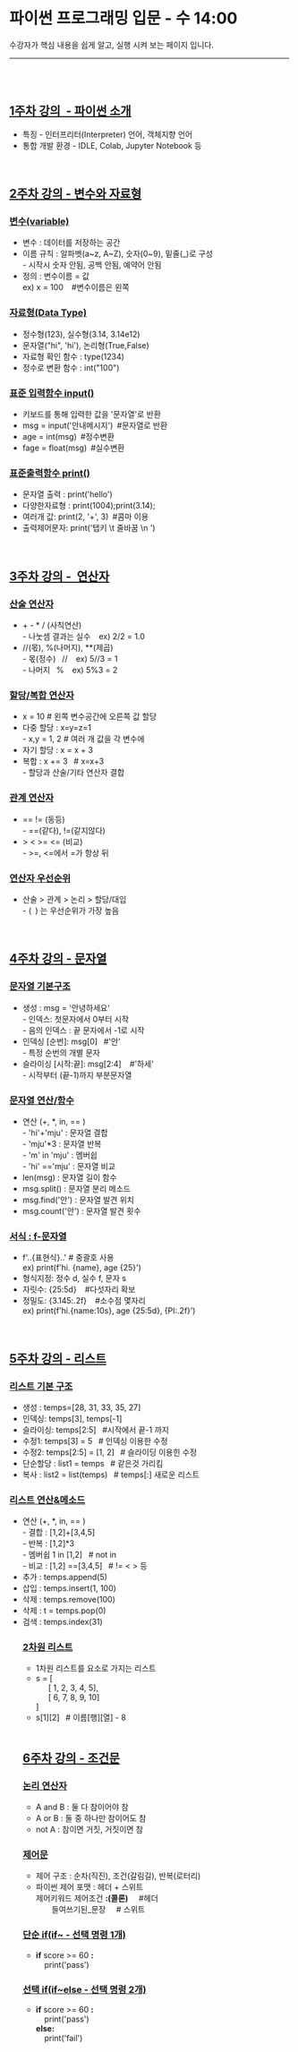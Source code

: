 # 파이썬 프로그래밍 입문 - 수 14:00
수강자가 핵심 내용을 쉽게 알고, 실행 시켜 보는 페이지 입니다. <br> 

<hr size = "10px", width ="500px">


<br>

<br>


## [1주차 강의 &nbsp;-&nbsp;파이썬 소개]()
<ul>
  <li>
    특징 - 인터프리터(Interpreter) 언어, 객체지향 언어     
  </li>
  <li>
    통합 개발 환경 - IDLE, Colab, Jupyter Notebook 등  <br>
  </li>
</ul>

<br>

## [2주차 강의&nbsp;-&nbsp;변수와 자료형](https://github.com/baek-study/wed_py25/blob/main/source/week2_mju.ipynb)

### [변수(variable)]()
<ul>
  <li>변수 : 데이터를 저장하는 공간 </li>
  <li>이름 규칙 : 알파벳(a~z, A~Z), 숫자(0~9), 밑줄(_)로 구성 <br>
  - 시작시 숫자 안됨, 공백 안됨, 예약어 안됨 </li>
   <li>정의 : 변수이름 = 값 <br>
     ex) x = 100 &ensp; #변수이름은 왼쪽
    </li> 
</ul>


### [자료형(Data Type)](https://github.com/baek-study/wed_py25/blob/main/source/week2_mju.ipynb)
<ul>
  <li> 정수형(123), 실수형(3.14, 3.14e12) </li>
  <li>  문자열("hi", 'hi'), 논리형(True,False) </li>
  <li>  자료형 확인 함수 : type(1234) </li>
  <li>  정수로 변환 함수 : int("100")   </li>
</ul>

### [표준 입력함수 input()](https://github.com/baek-study/wed_py25/blob/main/source/week2_mju.ipynb)
<ul>
   <li>키보드를 통해 입력한 값을 '문자열'로 반환</li>
    <li> msg = input('안내메시지')&ensp;#문자열로 반환</li>
    <li> age = int(msg)&ensp;#정수변환</li>
    <li> fage = float(msg)&ensp;#실수변환</li>
</ul>

### [표준출력함수 print()](https://github.com/baek-study/wed_py25/blob/main/source/week2_mju.ipynb)
<ul>
    <li> 문자열 출력 : print('hello') </li>
    <li> 다양한자료형 : print(1004);print(3.14);</li>
    <li> 여러개 값: print(2, '+', 3)&ensp;#콤마 이용</li>
    <li> 출력제어문자: print('탭키 \t 줄바꿈 \n ')</li>
  </li>
</ul>

<br>


## [3주차 강의&nbsp;-&nbsp; 연산자](https://github.com/baek-study/wed_py25/blob/main/source/week3_mju.ipynb)
### [산술 연산자]()
<ul>
  <li> + - * / (사칙연산) <br> 
  - 나눗셈 결과는 실수 &ensp; ex) 2/2 = 1.0 </li>
 <li> //(몫), %(나머지), **(제곱) <br>
  - 몫(정수)&ensp; // &ensp; ex) 5//3 = 1<br>
  - 나머지&ensp; % &ensp; ex) 5%3 = 2</li>
</ul>

### [할당/복합 연산자](https://github.com/baek-study/wed_py25/blob/main/source/week3_mju.ipynb)
<ul>
  <li> x = 10 # 왼쪽 변수공간에 오른쪽 값 할당 </li>
  <li>다중 할당 : x=y=z=1 <br>
    -  x,y = 1, 2 # 여러 개 값을 각 변수에
  </li>
  <li>자기 할당 : x = x + 3  </li>
  <li>복합 : x += 3 &ensp;# x=x+3 <br>
  - 할당과 산술/기타 연산자 결합 
  </li>
</ul>

### [관계 연산자](https://github.com/baek-study/wed_py25/blob/main/source/week3_mju.ipynb)
<ul>
  <li> == != (동등)  <br>
  - ==(같다), !=(같지않다)</li>
  <li>  > < >= <= (비교)<br>
  - >=, <=에서 =가 항상 뒤 </li>
</ul>

### [연산자 우선순위](https://github.com/baek-study/wed_py25/blob/main/source/week3_mju.ipynb)
<ul>
  <li> 산술 > 관계 > 논리 > 할당/대입 <br>
  - (&ensp;) 는 우선순위가 가장 높음</li>
</ul>

<br>

## [4주차 강의&nbsp;-&nbsp;문자열](https://github.com/baek-study/wed_py25/blob/main/source/week4_mju.ipynb)

### [문자열 기본구조](https://github.com/baek-study/wed_py25/blob/main/source/week4_mju.ipynb)
<ul>
  <li> 생성 : msg = '안녕하세요' <br>
  - 인덱스: 첫문자에서 0부터 시작 <br>
  - 음의 인덱스 : 끝 문자에서 -1로 시작 </li>
  <li> 인덱싱 [순번]: msg[0]&ensp; #'안' <br>
    - 특정 순번의 개별 문자 </li>
  <li> 슬라이싱 [시작:끝]: msg[2:4] &ensp; #'하세'<br> 
    - 시작부터 (끝-1)까지 부분문자열 </li>
</ul>

### [문자열 연산/함수](https://github.com/baek-study/wed_py25/blob/main/source/week4_mju.ipynb)
<ul>
  <li> 연산 (+, *, in, == )<br>
   - 'hi'+'mju' : 문자열 결합<br>
   - 'mju'*3 : 문자열 반복<br>
   - 'm' in 'mju' : 멤버쉽<br>
    - 'hi' =='mju' : 문자열 비교<br>
     </li> 
  <li> len(msg) : 문자열 길이 함수 </li>  
  <li> msg.split() : 문자열 분리 메소드 </li>  
  <li> msg.find('안') : 문자열 발견 위치 </li>  
  <li> msg.count('안') : 문자열 발견 횟수</li>  

</ul>


### [서식 : f-문자열](https://github.com/baek-study/wed_py25/blob/main/source/week4_mju.ipynb)
<ul>
  <li> f'..{표현식}..' # 중괄호 사용  <br>
    ex) print(f'hi. {name}, age {25}') </li>
  <li> 형식지정: 정수 d, 실수 f, 문자 s </li>
  <li> 자릿수: {25:5d} &ensp; #다섯자리 확보 </li>
  <li> 정밀도: {3.145:.2f} &ensp; #소수점 몇자리 <br>
    ex) print(f'hi.{name:10s}, age {25:5d}, {PI:.2f}’)
  </li>  
</ul>
<br>

## [5주차 강의&nbsp;-&nbsp;리스트]()

### [리스트 기본 구조]()
<ul>
<li>생성 : temps=[28, 31, 33, 35, 27]  </li>
<li>인덱싱: temps[3], temps[-1]  </li>
<li>슬라이싱: temps[2:5]  &ensp;#시작에서 끝-1 까지 </li>
<li>수정1: temps[3] = 5 &ensp;# 인덱싱 이용한 수정 </li>  
<li>수정2:  temps[2:5] = [1, 2] &ensp;# 슬라이딩 이용힌 수정 </li>    
<li>단순할당 : list1 = temps &ensp;# 같은것 가리킴</li>  
<li>복사 : list2 = list(temps) &ensp;# temps[:] 새로운 리스트 </li>  
</ul>

### [리스트 연산&메소드]()
<ul>
 <li> 연산 (+, *, in, == )<br>
   - 결합 : [1,2]+[3,4,5] <br>
   - 반복 : [1,2]*3 <br>
   - 멤버쉽 1 in [1,2]  &ensp;# not in<br>
   - 비교 : [1,2] ==[3,4,5]  &ensp;# != < > 등<br>
     </li> 
  <li> 추가 : temps.append(5)  </li>  
  <li> 삽입 : temps.insert(1, 100)   </li>  
  <li> 삭제 : temps.remove(100)   </li>  
  <li> 삭제 : t = temps.pop(0)   </li>  
  <li> 검색 : temps.index(31) </li
</ul>

### [2차원 리스트]()
<ul> 
<li>1차원 리스트를 요소로 가지는 리스트</li> 
<li>s = [ <br>
 &ensp; &ensp; [ 1, 2, 3, 4, 5],<br>
 &ensp; &ensp; [ 6, 7, 8, 9, 10]<br>
    ] </li>
<li>s[1][2] &ensp;# 이름[행][열] - 8 </li>   
</ul>

<br>

## [6주차 강의&nbsp;-&nbsp;조건문]()

### [논리 연산자]()
<ul>
  <li>A and B : 둘 다 참이어야 참  </li>
  <li>A or B : 둘 중 하나만 참이어도 참  </li>
  <li>not A : 참이면 거짓, 거짓이면 참  </li>
</ul>

### [제어문]()
<ul>    
  <li>제어 구조 : 순차(직진), 조건(갈림길), 반복(로터리)</li>
  <li>파이썬 제어 포맷 : 헤더 + 스위트<br>
    제어키워드 제어조건 <b>:(콜론)</b>  &ensp;&nbsp; #헤더<br>
    &ensp;&ensp;&ensp;&ensp;들여쓰기된_문장  &ensp;&nbsp;  # 스위트 
  </li>
</ul>

### [단순 if(if~ - 선택 명령 1개)]()
<ul>    
  <li><b>if</b> score >= 60 <b>:</b>&ensp;<br>
    &ensp;&nbsp;  print('pass') <br>
  </li>
</ul>


### [선택 if(if~else - 선택 명령 2개)]()
<ul>    
  <li><b>if</b> score >= 60 <b>:</b>&ensp;<br>
    &ensp;&nbsp;  print('pass') <br>
    <b>else:</b>&ensp; <br>
    &ensp;&nbsp;  print('fail')
  </li>
</ul>

<br>


